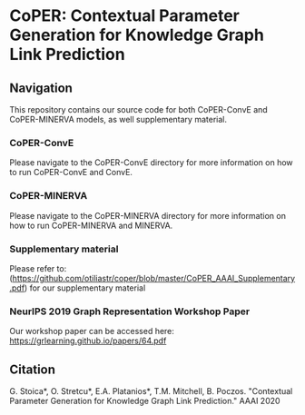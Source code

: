 # CoPER: Contextual Parameter Generation for Knowledge Graph Link Prediction

## Navigation
This repository contains our source code for both CoPER-ConvE and CoPER-MINERVA models, as well supplementary material. 

### CoPER-ConvE
Please navigate to the CoPER-ConvE directory for more information on how to run CoPER-ConvE and ConvE.

### CoPER-MINERVA
Please navigate to the CoPER-MINERVA directory for more information on how to run CoPER-MINERVA and MINERVA.

### Supplementary material
Please refer to: (https://github.com/otiliastr/coper/blob/master/CoPER_AAAI_Supplementary.pdf) for our supplementary material


### NeurIPS 2019 Graph Representation Workshop Paper
Our workshop paper can be accessed here: https://grlearning.github.io/papers/64.pdf

## Citation
G. Stoica*, O. Stretcu*, E.A. Platanios*, T.M. Mitchell, B. Poczos. "Contextual Parameter Generation for Knowledge Graph Link Prediction." AAAI 2020
